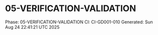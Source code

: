 # 05-VERIFICATION-VALIDATION
Phase: 05-VERIFICATION-VALIDATION
CI: CI-GD001-010
Generated: Sun Aug 24 22:41:21 UTC 2025
